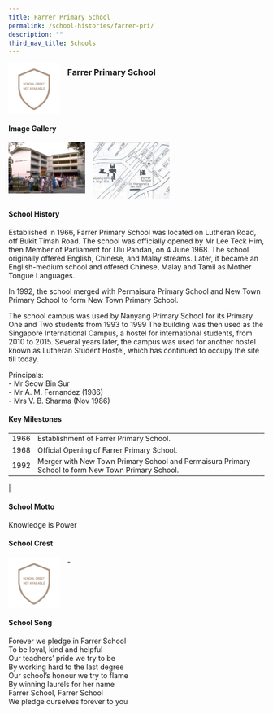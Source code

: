 ```yaml
---
title: Farrer Primary School
permalink: /school-histories/farrer-pri/
description: ""
third_nav_title: Schools
---
```

<img src="/images/farrerpri1.png" style="width:20%;margin-right:15px;" align = "left">

### **Farrer Primary School**

<br clear="left">

#### **Image Gallery**

<p><a href="/images/farrerpri2.jpg">  
<img src="/images/farrerpri2.jpg" style="width:30%;margin-right:15px;" align = "left">
</a></p>

<p><a href="/images/farrerpri3.jpg">  
<img src="/images/farrerpri3.jpg" style="width:30%;margin-right:15px;" align = "left">
</a></p>

<br clear="left">

#### **School History**
Established in 1966, Farrer Primary School was located on Lutheran Road, off Bukit Timah Road. The school was officially opened by Mr Lee Teck Him, then Member of Parliament for Ulu Pandan, on 4 June 1968. The school originally offered English, Chinese, and Malay streams. Later, it became an English-medium school and offered Chinese, Malay and Tamil as Mother Tongue Languages.

In 1992, the school merged with Permaisura Primary School and New Town Primary School to form New Town Primary School.

The school campus was used by Nanyang Primary School for its Primary One and Two students from 1993 to 1999 The building was then used as the Singapore International Campus, a hostel for international students, from 2010 to 2015. Several years later, the campus was used for another hostel known as Lutheran Student Hostel, which has continued to occupy the site till today.

Principals:<br>
\- Mr Seow Bin Sur<br>
\- Mr A. M. Fernandez (1986)<br>
\- Mrs V. B. Sharma (Nov 1986)

#### **Key Milestones**

|  |  |
|:---:|---|
| 1966 | Establishment of Farrer Primary School. |
| 1968 | Official Opening of Farrer Primary School. |
| 1992 | Merger with New Town Primary School and Permaisura Primary School to form New Town Primary School. |
|

#### **School Motto**
Knowledge is Power

#### **School Crest**
<img src="/images/farrerpri1.png" style="width:20%;margin-right:15px;" align = "left">

\-
<br clear="left">

#### **School Song**
Forever we pledge in Farrer School<br>
To be loyal, kind and helpful<br>
Our teachers’ pride we try to be<br>
By working hard to the last degree<br>
Our school’s honour we try to flame<br>
By winning laurels for her name<br>
Farrer School, Farrer School<br>
We pledge ourselves forever to you
